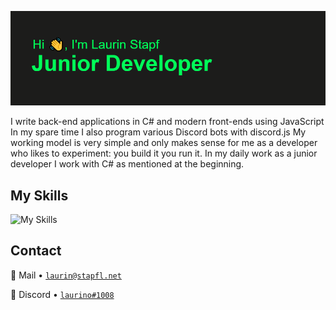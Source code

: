 ![Header](https://github.com/Laurino108/laurino108/blob/main/header.png?raw=true)

I write back-end applications in C# and modern front-ends using JavaScript In my spare time I also program various Discord bots with discord.js
My working model is very simple and only makes sense for me as a developer who likes to experiment: you build it you run it.
In my daily work as a junior developer I work with C# as mentioned at the beginning.

## My Skills

![My Skills](https://skillicons.dev/icons?i=laravel,cs,javascript,photoshop,linkedin,visualstudio,vscode,discord,postman&theme=dark)

## Contact

📧 Mail • [`laurin@stapfl.net`](mailto:laurin@stapfl.net)  

💬 Discord • [`laurino#1008`](https://discord.com/users/842752885602254906) 
